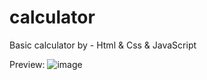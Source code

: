 # calculator
Basic calculator by - Html &amp; Css &amp; JavaScript

Preview:
![image](https://user-images.githubusercontent.com/59147103/118354718-26b30680-b575-11eb-9fe7-463a289d198e.png)
